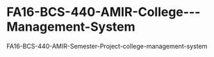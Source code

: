 # FA16-BCS-440-AMIR-College---Management-System
FA16-BCS-440-AMIR-Semester-Project-college-management-system
